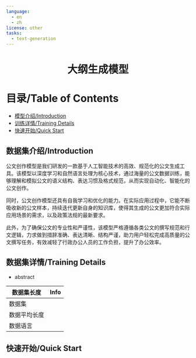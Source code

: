 ```yaml
---
language:
  - en
  - zh
license: other
tasks:
  - text-generation
---
```


<div align="center">
<h1>
  大纲生成模型
</h1>
</div>


# 目录/Table of Contents


- [模型介绍/Introduction](#Introduction)
- [训练详情/Training Details](#Training)
- [快速开始/Quick Start](#Start)

## <span id="Introduction">数据集介绍/Introduction</span>

公文创作模型是我们研发的一款基于人工智能技术的高效、规范化的公文生成工具。该模型以深度学习和自然语言处理为核心技术，通过海量的公文数据训练，能够理解和模拟公文的语义结构、表达习惯及格式规范，从而实现自动化、智能化的公文创作。

同时，公文创作模型还具有自我学习和优化的能力。在实际应用过程中，它能不断吸收新的公文样本，持续迭代更新自身的知识库，使得其生成的公文更加符合实际应用场景的需求，以及政策法规的最新要求。

此外，为了确保公文的专业性和严谨性，该模型严格遵循各类公文的撰写规范和行文逻辑，力求做到措辞准确、表达清晰、结构严谨，助力用户轻松完成高质量的公文撰写任务，有效减轻了行政办公人员的工作负担，提升了办公效率。

## <span id="Training">数据集详情/Training Details</span>

- abstract

| 数据集长度   | Info |
| --| ---- |
| 数据集       |      |
| 数据平均长度 |      |
| 数据语言     |      |



## <span id="Start">快速开始/Quick Start</span>


